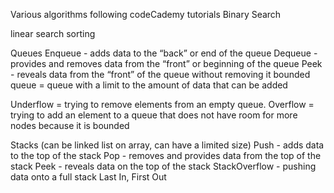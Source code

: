 Various algorithms following codeCademy tutorials
Binary Search

linear search
sorting


Queues
Enqueue - adds data to the “back” or end of the queue
Dequeue - provides and removes data from the “front” or beginning of the queue
Peek - reveals data from the “front” of the queue without removing it
bounded queue = queue with a limit to the amount of data that can be added 

Underflow = trying to remove elements from an empty queue.
Overflow = trying to add an element to a queue that does not have room for more nodes because it is bounded

Stacks (can be linked list on array, can have a limited size)
Push - adds data to the top of the stack
Pop - removes and provides data from the top of the stack
Peek - reveals data on the top of the stack
StackOverflow - pushing data onto a full stack
Last In, First Out